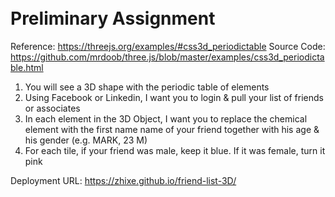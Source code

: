 <h1><br>Preliminary Assignment</br></h1>

Reference: https://threejs.org/examples/#css3d_periodictable
Source Code: https://github.com/mrdoob/three.js/blob/master/examples/css3d_periodictable.html

1. You will see a 3D shape with the periodic table of elements
2. Using Facebook or Linkedin, I want you to login & pull your list of friends or associates
3. In each element in the 3D Object, I want you to replace the chemical element with the first name name of your friend together with his age & his gender (e.g. MARK, 23 M)
4. For each tile, if your friend was male, keep it blue. If it was female, turn it pink

Deployment URL: https://zhixe.github.io/friend-list-3D/
